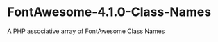 FontAwesome-4.1.0-Class-Names
=============================

A PHP associative array of FontAwesome Class Names
